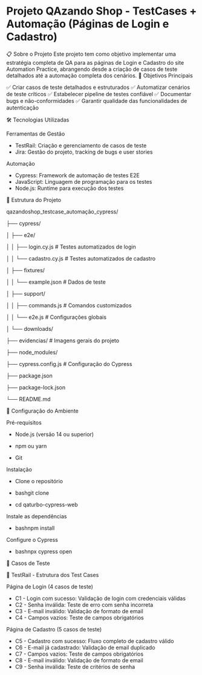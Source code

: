 # Projeto QAzando Shop - TestCases + Automação (Páginas de Login e Cadastro)
📋 Sobre o Projeto
Este projeto tem como objetivo implementar uma estratégia completa de QA para as páginas de Login e Cadastro do site Automation Practice, abrangendo desde a criação de casos de teste detalhados até a automação completa dos cenários.
🎯 Objetivos Principais

✅ Criar casos de teste detalhados e estruturados
✅ Automatizar cenários de teste críticos
✅ Estabelecer pipeline de testes confiável
✅ Documentar bugs e não-conformidades
✅ Garantir qualidade das funcionalidades de autenticação

🛠️ Tecnologias Utilizadas

Ferramentas de Gestão

* TestRail: Criação e gerenciamento de casos de teste
* Jira: Gestão do projeto, tracking de bugs e user stories

Automação

* Cypress: Framework de automação de testes E2E
* JavaScript: Linguagem de programação para os testes
* Node.js: Runtime para execução dos testes

📁 Estrutura do Projeto

qazandoshop_testcase_automação_cypress/

├── cypress/

│   ├── e2e/

│   │   ├── login.cy.js          # Testes automatizados de login

│   │   └── cadastro.cy.js       # Testes automatizados de cadastro

│   ├── fixtures/

│   │   └── example.json         # Dados de teste

│   ├── support/

│   │   ├── commands.js          # Comandos customizados

│   │   └── e2e.js               # Configurações globais

│   └── downloads/

├── evidencias/                  # Imagens gerais do projeto 

├── node_modules/

├── cypress.config.js            # Configuração do Cypress

├── package.json

├── package-lock.json

└── README.md


🔧 Configuração do Ambiente

Pré-requisitos

* Node.js (versão 14 ou superior)

* npm ou yarn

* Git


Instalação

* Clone o repositório

* bashgit clone <url-do-repositorio>

* cd qaturbo-cypress-web


Instale as dependências

* bashnpm install


Configure o Cypress

* bashnpx cypress open



🧪 Casos de Teste

📝 TestRail - Estrutura dos Test Cases


Página de Login (4 casos de teste)

* C1 - Login com sucesso: Validação de login com credenciais válidas
* C2 - Senha inválida: Teste de erro com senha incorreta
* C3 - E-mail inválido: Validação de formato de email
* C4 - Campos vazios: Teste de campos obrigatórios

Página de Cadastro (5 casos de teste)

* C5 - Cadastro com sucesso: Fluxo completo de cadastro válido
* C6 - E-mail já cadastrado: Validação de email duplicado
* C7 - Campos vazios: Teste de campos obrigatórios
* C8 - E-mail inválido: Validação de formato de email
* C9 - Senha inválida: Teste de critérios de senha
